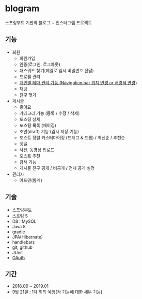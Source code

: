 # blogram
스프링부트 기반의 블로그 + 인스타그램 프로젝트

## 기능
- 회원
  - 회원가입
  - 인증(로그인, 로그아웃)
  - 패스워드 찾기(메일로 임시 비밀번호 전달)
  - 프로필 관리
  - [개인별 테마 관리 기능 (Navigation bar 위치 변경 or 배경색 변경)](https://github.com/y3s-study/blogram/wiki/Navigation-bar-%ED%85%9C%ED%94%8C%EB%A6%BF)
  - 채팅
  - 친구 맺기
- 게시글
  - 좋아요
  - 카테고리 기능 (등록 / 수정 / 삭제)
  - 포스팅 상세
  - 포스팅 목록 (페이징)
  - 초안(draft) 기능 (임시 저장 기능)
  - 포스트 정렬 커스터마이징 (드래그 & 드롭) / 최신순 / 추천순
  - 댓글
  - 사진, 동영상 업로드
  - 포스트 추천
  - 검색 기능
  - 게시물 친구 공개 / 비공개 / 전체 공개 설정
- 관리자
  - 어드민(통계)

## 기술
- 스프링부트
- 스프링 5
- DB : MySQL
- Java 8
- gradle
- JPA(Hibernate)
- handlebars
- git, github
- JUnit
- [OAuth](https://github.com/y3s-study/blogram/wiki/OAuth-(Open-Authorization))

## 기간
- 2018.09 ~ 2019.01
- 9월 21일 : 1차 회의 예정(각 기능에 대한 세부 기능)